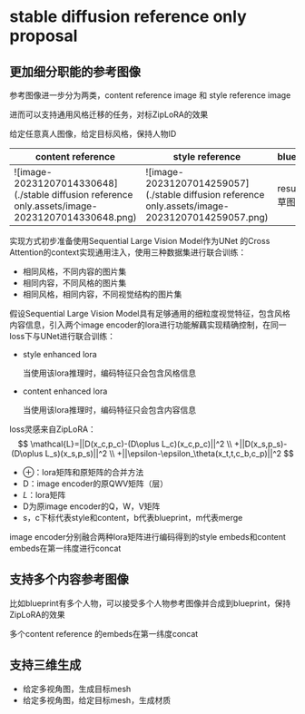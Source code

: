 # stable diffusion reference only proposal

## 更加细分职能的参考图像

参考图像进一步分为两类，content reference image 和 style reference image

进而可以支持通用风格迁移的任务，对标ZipLoRA的效果

给定任意真人图像，给定目标风格，保持人物ID

| content reference                                            | style reference                                              | blueprint    | result                                                       |
| ------------------------------------------------------------ | ------------------------------------------------------------ | ------------ | ------------------------------------------------------------ |
| ![image-20231207014330648](./stable diffusion reference only.assets/image-20231207014330648.png) | ![image-20231207014259057](./stable diffusion reference only.assets/image-20231207014259057.png) | result的草图 | ![image-20231207014312628](./stable diffusion reference only.assets/image-20231207014312628.png) |

实现方式初步准备使用Sequential  Large Vision Model作为UNet 的Cross Attention的context实现通用注入，使用三种数据集进行联合训练：

- 相同风格，不同内容的图片集
- 相同内容，不同风格的图片集
- 相同风格，相同内容，不同视觉结构的图片集

假设Sequential  Large Vision Model具有足够通用的细粒度视觉特征，包含风格内容信息，引入两个image encoder的lora进行功能解藕实现精确控制，在同一loss下与UNet进行联合训练：

- style enhanced lora

  当使用该lora推理时，编码特征只会包含风格信息

- content enhanced lora

  当使用该lora推理时，编码特征只会包含内容信息

loss灵感来自ZipLoRA：
$$
\mathcal{L}=||D(x_c,p_c)-(D\oplus L_c)(x_c,p_c)||^2 \\
+||D(x_s,p_s)-(D\oplus L_s)(x_s,p_s)||^2 \\
+||\epsilon-\epsilon_\theta(x_t,t,c_b,c_p)||^2
$$

- $\oplus$：lora矩阵和原矩阵的合并方法
- D：image encoder的原QWV矩阵（层）
- $L$：lora矩阵
- D为原image encoder的Q，W，V矩阵
- s，c下标代表style和content，b代表blueprint，m代表merge

image encoder分别融合两种lora矩阵进行编码得到的style embeds和content embeds在第一纬度进行concat

## 支持多个内容参考图像

比如blueprint有多个人物，可以接受多个人物参考图像并合成到blueprint，保持ZipLoRA的效果

多个content reference 的embeds在第一纬度concat

## 支持三维生成

- 给定多视角图，生成目标mesh
- 给定多视角图，给定目标mesh，生成材质
